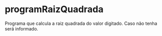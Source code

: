 # programRaizQuadrada
Programa que calcula a raiz quadrada do valor digitado. Caso não tenha será informado.
